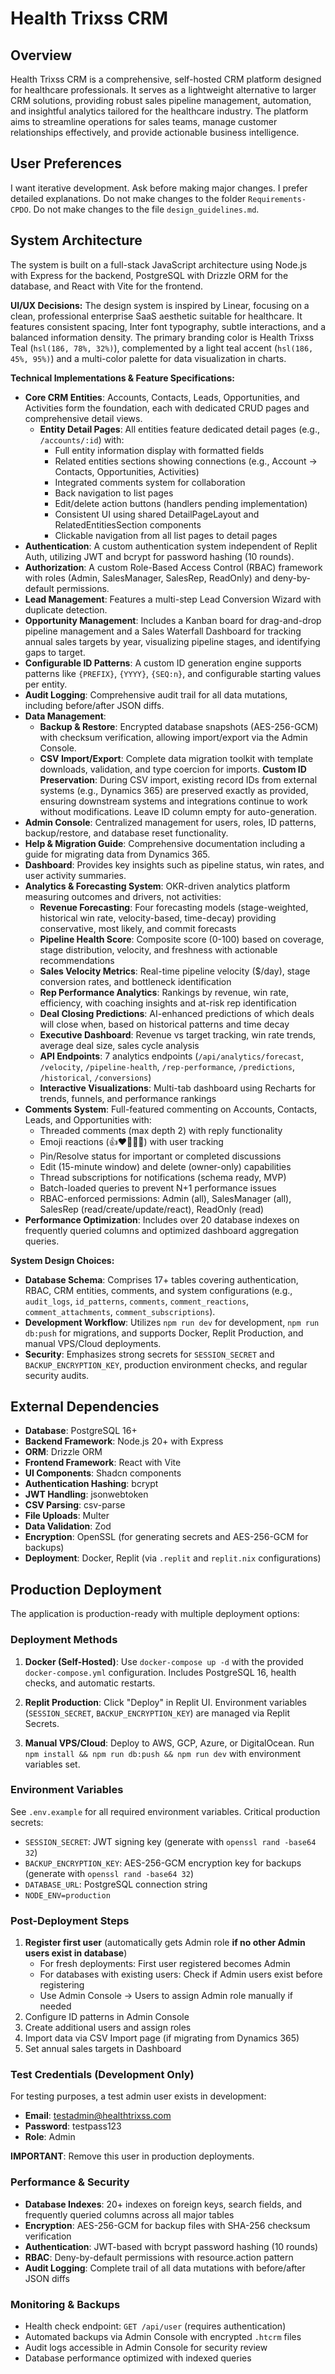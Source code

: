 # Health Trixss CRM

## Overview

Health Trixss CRM is a comprehensive, self-hosted CRM platform designed for healthcare professionals. It serves as a lightweight alternative to larger CRM solutions, providing robust sales pipeline management, automation, and insightful analytics tailored for the healthcare industry. The platform aims to streamline operations for sales teams, manage customer relationships effectively, and provide actionable business intelligence.

## User Preferences

I want iterative development. Ask before making major changes. I prefer detailed explanations. Do not make changes to the folder `Requirements-CPDO`. Do not make changes to the file `design_guidelines.md`.

## System Architecture

The system is built on a full-stack JavaScript architecture using Node.js with Express for the backend, PostgreSQL with Drizzle ORM for the database, and React with Vite for the frontend.

**UI/UX Decisions:**
The design system is inspired by Linear, focusing on a clean, professional enterprise SaaS aesthetic suitable for healthcare. It features consistent spacing, Inter font typography, subtle interactions, and a balanced information density. The primary branding color is Health Trixss Teal (`hsl(186, 78%, 32%)`), complemented by a light teal accent (`hsl(186, 45%, 95%)`) and a multi-color palette for data visualization in charts.

**Technical Implementations & Feature Specifications:**

*   **Core CRM Entities**: Accounts, Contacts, Leads, Opportunities, and Activities form the foundation, each with dedicated CRUD pages and comprehensive detail views.
    *   **Entity Detail Pages**: All entities feature dedicated detail pages (e.g., `/accounts/:id`) with:
        *   Full entity information display with formatted fields
        *   Related entities sections showing connections (e.g., Account → Contacts, Opportunities, Activities)
        *   Integrated comments system for collaboration
        *   Back navigation to list pages
        *   Edit/delete action buttons (handlers pending implementation)
        *   Consistent UI using shared DetailPageLayout and RelatedEntitiesSection components
        *   Clickable navigation from all list pages to detail pages
*   **Authentication**: A custom authentication system independent of Replit Auth, utilizing JWT and bcrypt for password hashing (10 rounds).
*   **Authorization**: A custom Role-Based Access Control (RBAC) framework with roles (Admin, SalesManager, SalesRep, ReadOnly) and deny-by-default permissions.
*   **Lead Management**: Features a multi-step Lead Conversion Wizard with duplicate detection.
*   **Opportunity Management**: Includes a Kanban board for drag-and-drop pipeline management and a Sales Waterfall Dashboard for tracking annual sales targets by year, visualizing pipeline stages, and identifying gaps to target.
*   **Configurable ID Patterns**: A custom ID generation engine supports patterns like `{PREFIX}`, `{YYYY}`, `{SEQ:n}`, and configurable starting values per entity.
*   **Audit Logging**: Comprehensive audit trail for all data mutations, including before/after JSON diffs.
*   **Data Management**:
    *   **Backup & Restore**: Encrypted database snapshots (AES-256-GCM) with checksum verification, allowing import/export via the Admin Console.
    *   **CSV Import/Export**: Complete data migration toolkit with template downloads, validation, and type coercion for imports. **Custom ID Preservation**: During CSV import, existing record IDs from external systems (e.g., Dynamics 365) are preserved exactly as provided, ensuring downstream systems and integrations continue to work without modifications. Leave ID column empty for auto-generation.
*   **Admin Console**: Centralized management for users, roles, ID patterns, backup/restore, and database reset functionality.
*   **Help & Migration Guide**: Comprehensive documentation including a guide for migrating data from Dynamics 365.
*   **Dashboard**: Provides key insights such as pipeline status, win rates, and user activity summaries.
*   **Analytics & Forecasting System**: OKR-driven analytics platform measuring outcomes and drivers, not activities:
    *   **Revenue Forecasting**: Four forecasting models (stage-weighted, historical win rate, velocity-based, time-decay) providing conservative, most likely, and commit forecasts
    *   **Pipeline Health Score**: Composite score (0-100) based on coverage, stage distribution, velocity, and freshness with actionable recommendations
    *   **Sales Velocity Metrics**: Real-time pipeline velocity ($/day), stage conversion rates, and bottleneck identification
    *   **Rep Performance Analytics**: Rankings by revenue, win rate, efficiency, with coaching insights and at-risk rep identification
    *   **Deal Closing Predictions**: AI-enhanced predictions of which deals will close when, based on historical patterns and time decay
    *   **Executive Dashboard**: Revenue vs target tracking, win rate trends, average deal size, sales cycle analysis
    *   **API Endpoints**: 7 analytics endpoints (`/api/analytics/forecast`, `/velocity`, `/pipeline-health`, `/rep-performance`, `/predictions`, `/historical`, `/conversions`)
    *   **Interactive Visualizations**: Multi-tab dashboard using Recharts for trends, funnels, and performance rankings
*   **Comments System**: Full-featured commenting on Accounts, Contacts, Leads, and Opportunities with:
    *   Threaded comments (max depth 2) with reply functionality
    *   Emoji reactions (👍❤️🎉👀🚀) with user tracking
    *   Pin/Resolve status for important or completed discussions
    *   Edit (15-minute window) and delete (owner-only) capabilities
    *   Thread subscriptions for notifications (schema ready, MVP)
    *   Batch-loaded queries to prevent N+1 performance issues
    *   RBAC-enforced permissions: Admin (all), SalesManager (all), SalesRep (read/create/update/react), ReadOnly (read)
*   **Performance Optimization**: Includes over 20 database indexes on frequently queried columns and optimized dashboard aggregation queries.

**System Design Choices:**

*   **Database Schema**: Comprises 17+ tables covering authentication, RBAC, CRM entities, comments, and system configurations (e.g., `audit_logs`, `id_patterns`, `comments`, `comment_reactions`, `comment_attachments`, `comment_subscriptions`).
*   **Development Workflow**: Utilizes `npm run dev` for development, `npm run db:push` for migrations, and supports Docker, Replit Production, and manual VPS/Cloud deployments.
*   **Security**: Emphasizes strong secrets for `SESSION_SECRET` and `BACKUP_ENCRYPTION_KEY`, production environment checks, and regular security audits.

## External Dependencies

*   **Database**: PostgreSQL 16+
*   **Backend Framework**: Node.js 20+ with Express
*   **ORM**: Drizzle ORM
*   **Frontend Framework**: React with Vite
*   **UI Components**: Shadcn components
*   **Authentication Hashing**: bcrypt
*   **JWT Handling**: jsonwebtoken
*   **CSV Parsing**: csv-parse
*   **File Uploads**: Multer
*   **Data Validation**: Zod
*   **Encryption**: OpenSSL (for generating secrets and AES-256-GCM for backups)
*   **Deployment**: Docker, Replit (via `.replit` and `replit.nix` configurations)

## Production Deployment

The application is production-ready with multiple deployment options:

### Deployment Methods

1. **Docker (Self-Hosted)**: Use `docker-compose up -d` with the provided `docker-compose.yml` configuration. Includes PostgreSQL 16, health checks, and automatic restarts.

2. **Replit Production**: Click "Deploy" in Replit UI. Environment variables (`SESSION_SECRET`, `BACKUP_ENCRYPTION_KEY`) are managed via Replit Secrets.

3. **Manual VPS/Cloud**: Deploy to AWS, GCP, Azure, or DigitalOcean. Run `npm install && npm run db:push && npm run dev` with environment variables set.

### Environment Variables

See `.env.example` for all required environment variables. Critical production secrets:
- `SESSION_SECRET`: JWT signing key (generate with `openssl rand -base64 32`)
- `BACKUP_ENCRYPTION_KEY`: AES-256-GCM encryption key for backups (generate with `openssl rand -base64 32`)
- `DATABASE_URL`: PostgreSQL connection string
- `NODE_ENV=production`

### Post-Deployment Steps

1. **Register first user** (automatically gets Admin role **if no other Admin users exist in database**)
   - For fresh deployments: First user registered becomes Admin
   - For databases with existing users: Check if Admin users exist before registering
   - Use Admin Console → Users to assign Admin role manually if needed
2. Configure ID patterns in Admin Console
3. Create additional users and assign roles
4. Import data via CSV Import page (if migrating from Dynamics 365)
5. Set annual sales targets in Dashboard

### Test Credentials (Development Only)

For testing purposes, a test admin user exists in development:
- **Email**: testadmin@healthtrixss.com
- **Password**: testpass123
- **Role**: Admin

**IMPORTANT**: Remove this user in production deployments.

### Performance & Security

- **Database Indexes**: 20+ indexes on foreign keys, search fields, and frequently queried columns across all major tables
- **Encryption**: AES-256-GCM for backup files with SHA-256 checksum verification
- **Authentication**: JWT-based with bcrypt password hashing (10 rounds)
- **RBAC**: Deny-by-default permissions with resource.action pattern
- **Audit Logging**: Complete trail of all data mutations with before/after JSON diffs

### Monitoring & Backups

- Health check endpoint: `GET /api/user` (requires authentication)
- Automated backups via Admin Console with encrypted `.htcrm` files
- Audit logs accessible in Admin Console for security review
- Database performance optimized with indexed queries